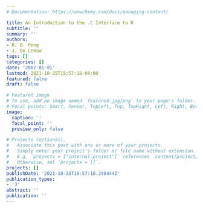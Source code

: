 ```yaml
---
# Documentation: https://wowchemy.com/docs/managing-content/

title: An Introduction to the .C Interface to R
subtitle: ''
summary: ''
authors:
- R. D. Peng
- J. De Leeuw
tags: []
categories: []
date: '2002-01-01'
lastmod: 2021-10-25T15:57:18-04:00
featured: false
draft: false

# Featured image
# To use, add an image named `featured.jpg/png` to your page's folder.
# Focal points: Smart, Center, TopLeft, Top, TopRight, Left, Right, BottomLeft, Bottom, BottomRight.
image:
  caption: ''
  focal_point: ''
  preview_only: false

# Projects (optional).
#   Associate this post with one or more of your projects.
#   Simply enter your project's folder or file name without extension.
#   E.g. `projects = ["internal-project"]` references `content/project/deep-learning/index.md`.
#   Otherwise, set `projects = []`.
projects: []
publishDate: '2021-10-25T19:57:18.298444Z'
publication_types:
- '3'
abstract: ''
publication: ''
---
```

